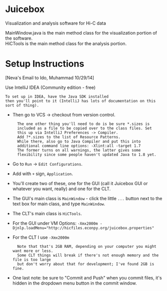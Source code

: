 Juicebox
========

Visualization and analysis software for Hi-C data

MainWindow.java is the main method class for the visualization portion of the software.  
HiCTools is the main method class for the analysis portion.


Setup Instructions
========

[Neva's Email to Ido, Muhammad  10/29/14]

Use IntelliJ IDEA (Community edition - free)

    To set up in IDEA, have the Java SDK installed
    then you'll point to it (IntelliJ has lots of documentation on this sort of thing).  

* Then go to VCS -> checkout from version control.

        The one other thing you'll need to do is be sure *.sizes is
        included as a file to be copied over to the class files. Set
        this up via IntelliJ Preferences -> Compiler.
        Add ?*.sizes to the list of Resource Patterns.
        While there, also go to Java Compiler and put this into
        additional command line options: -Xlint:all -target 1.7
        The former turns on all warnings, the latter gives some
        flexibility since some people haven't updated Java to 1.8 yet.

* Go to `Run` -> `Edit Configurations`.
* Add with `+` sign, `Application`.
* You'll create two of these, one for the GUI (call it Juicebox GUI or whatever you want, really) and one for the CLT.
* The GUI's main class is `MainWindow` - click the little `...` button next to the text box for main class, and type `MainWindow`.
* The CLT's main class is `HiCTools`.  
* For the GUI under VM Options: `-Xmx2000m -Djnlp.loadMenu="http://hicfiles.econpy.org/juicebox.properties"`
* For the CLT I use  `-Xmx2000m`

        Note that that's 2GB RAM, depending on your computer you might want more or less.
        Some CLT things will break if there's not enough memory and the file is too large
        but don't worry about that for development; I've found 2GB is fine.

* One last note: be sure to "Commit and Push" when you commit files, it's hidden in the dropdown menu button in the
commit window.
